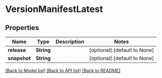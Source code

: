 # VersionManifestLatest

## Properties
Name | Type | Description | Notes
------------ | ------------- | ------------- | -------------
**release** | **String** |  | [optional] [default to None]
**snapshot** | **String** |  | [optional] [default to None]

[[Back to Model list]](../README.md#documentation-for-models) [[Back to API list]](../README.md#documentation-for-api-endpoints) [[Back to README]](../README.md)


